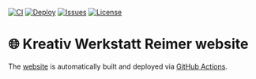 [![CI](https://img.shields.io/github/workflow/status/heinrichreimer/website-kreativwerkstatt/CI?style=flat-square)](https://github.com/heinrichreimer/website-kreativwerkstatt/actions?query=workflow%3ACI)
[![Deploy](https://img.shields.io/github/workflow/status/heinrichreimer/website-kreativwerkstatt/Deploy/master?label=deploy&style=flat-square)](https://github.com/heinrichreimer/website-kreativwerkstatt/actions?query=workflow%3ADeploy)
[![Issues](https://img.shields.io/github/issues/heinrichreimer/website-kreativwerkstatt?style=flat-square)](https://github.com/heinrichreimer/website-kreativwerkstatt/issues)
[![License](https://img.shields.io/github/license/heinrichreimer/website-kreativwerkstatt?style=flat-square)](https://github.com/heinrichreimer/website-kreativwerkstatt)

# 🌐 Kreativ Werkstatt Reimer website

The [website](https://kreativ-werkstatt-reimer.de) is automatically built and deployed
via [GitHub Actions](https://github.com/heinrichreimer/website-kreativwerkstatt/actions).
